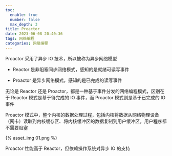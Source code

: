 ```yaml
---
toc:
  enable: true
  number: false
  max_depth: 3
title: Proactor
date: 2023-06-08 20:40:36
tags: 网络编程
categories: 网络编程
---
```


Proactor 采用了异步 IO 技术，所以被称为异步网络模型

- Reactor 是非阻塞同步网络模式，感知的是就绪可读写事件

- Proactor 是异步网络模式，感知的是已完成的读写事件

无论是 Reactor 还是 Proactor，都是一种基于事件分发的网络编程模式，区别在于 Reactor 模式是基于待完成的 IO 事件，而 Proactor 模式则是基于已完成的 IO 事件

Proactor 模式中，整个内核的数据处理过程，包括内核将数据从网络物理设备（网卡）读取到内核缓存区、将内核缓冲区的数据复制到用户缓冲区，用户程序都不需要阻塞

{% asset_img 01.png %}

Proactor 性能高于 Reactor，但依赖操作系统对异步 IO 的支持